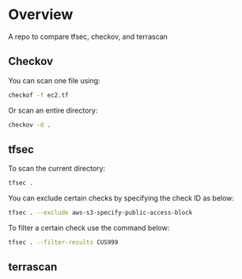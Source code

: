 # Overview
A repo to compare tfsec, checkov, and terrascan

## Checkov

You can scan one file using:

```bash
checkof -f ec2.tf
```

Or scan an entire directory:

```bash
checkov -d .
```

## tfsec

To scan the current directory:
```bash
tfsec .
```

You can exclude certain checks by specifying the check ID as below:
```bash
tfsec . --exclude aws-s3-specify-public-access-block
```

To filter a certain check use the command below:
```bash
tfsec . --filter-results CUS999
```

## terrascan

